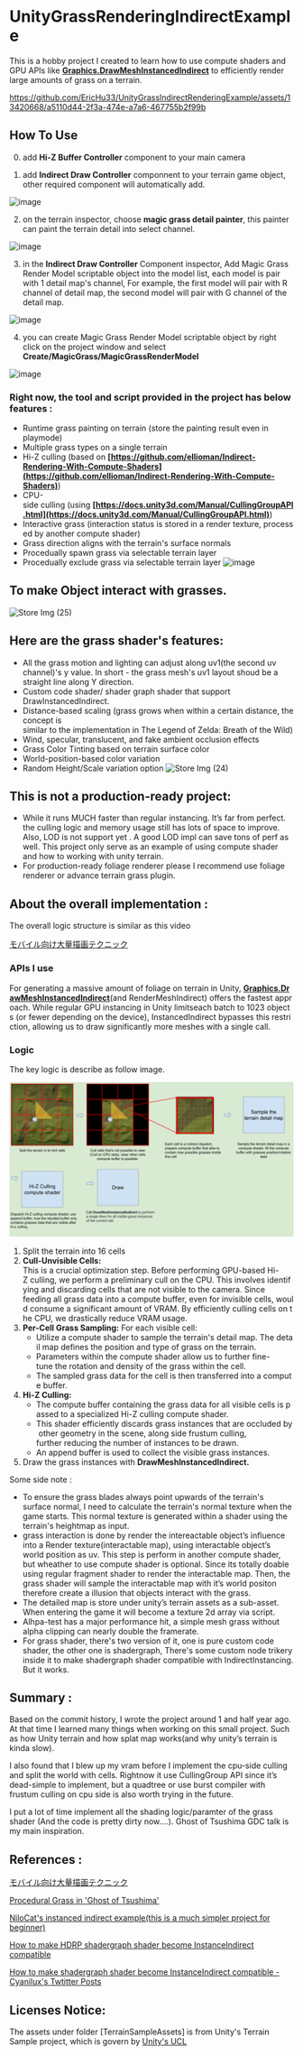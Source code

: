 # UnityGrassRenderingIndirectExample

This is a hobby project I created to learn how to use compute shaders and GPU APIs like **[Graphics.DrawMeshInstancedIndirect](https://docs.unity3d.com/ScriptReference/Graphics.DrawMeshInstancedIndirect.html)** to efficiently render large amounts of grass on a terrain.


https://github.com/EricHu33/UnityGrassIndirectRenderingExample/assets/13420668/a5110d44-2f3a-474e-a7a6-467755b2f99b

## How To Use
0. add **Hi-Z Buffer Controller** component to your main camera

1. add **Indirect Draw Controller** componnent to your terrain game object, other required component will automatically add.

![image](https://github.com/EricHu33/UnityGrassIndirectRenderingExample/assets/13420668/5b248e93-3421-4ead-9c65-7234c201279e)

2. on the terrain inspector, choose **magic grass detail painter**, this painter can paint the terrain detail into select channel.

![image](https://github.com/EricHu33/UnityGrassIndirectRenderingExample/assets/13420668/4e838025-4736-4b9f-abbb-61012be976a8)

3. in the **Indirect Draw Controller** Component inspector, Add Magic Grass Render Model scriptable object into the model list, each model is pair with 1 detail map's channel,
For example, the first model will pair with R channel of detail map, the second model will pair with G channel of the detail map.

![image](https://github.com/EricHu33/UnityGrassIndirectRenderingExample/assets/13420668/bad867ee-25e8-484b-bae3-d6a3d9164848)

4. you can create Magic Grass Render Model scriptable object by right click on the project window and select **Create/MagicGrass/MagicGrassRenderModel**

![image](https://github.com/EricHu33/UnityGrassIndirectRenderingExample/assets/13420668/f5b0ff4c-f289-44fa-9aee-ba489494febf)

### Right now, the tool and script provided in the project has below features :

- Runtime grass painting on terrain (store the painting result even in playmode)
- Multiple grass types on a single terrain
- Hi-Z culling (based on **[https://github.com/ellioman/Indirect-Rendering-With-Compute-Shaders](https://github.com/ellioman/Indirect-Rendering-With-Compute-Shaders)**)
- CPU-side culling (using **[https://docs.unity3d.com/Manual/CullingGroupAPI.html](https://docs.unity3d.com/Manual/CullingGroupAPI.html)**)
- Interactive grass (interaction status is stored in a render texture, processed by another compute shader)
- Grass direction aligns with the terrain's surface normals
- Procedually spawn grass via selectable terrain layer
- Procedually exclude grass via selectable terrain layer
![image](https://github.com/EricHu33/UnityGrassIndirectRenderingExample/assets/13420668/9539d0f3-9d1f-4335-b44d-53551567ce22)

## To make Object interact with grasses.

![Store Img (25)](https://github.com/EricHu33/UnityGrassIndirectRenderingExample/assets/13420668/b65ed438-0458-4e71-9ad1-d0423fcc973f)


## Here are the grass shader's features:

- All the grass motion and lighting can adjust along uv1(the second uv channel)'s y value. In short - the grass mesh's uv1 layout shoud be a straight line along Y direction.
- Custom code shader/ shader graph shader that support DrawInstancedIndirect.
- Distance-based scaling (grass grows when within a certain distance, the concept is similar to the implementation in The Legend of Zelda: Breath of the Wild)
- Wind, specular, translucent, and fake ambient occlusion effects
- Grass Color Tinting based on terrain surface color
- World-position-based color variation
- Random Height/Scale variation option
![Store Img (24)](https://github.com/EricHu33/UnityGrassIndirectRenderingExample/assets/13420668/01e824fe-a577-4a42-bc7b-f7048b1a2f8f)



## This is not a production-ready project:

- While it runs MUCH faster than regular instancing. It’s far from perfect. the culling logic and memory usage still has lots of space to improve. Also, LOD is not support yet . A good LOD impl  can save tons of perf as well. This project only serve as an example of using compute shader and how to working with unity terrain.
- For production-ready foliage renderer please I recommend use foliage renderer or advance terrain grass plugin.

## About the overall implementation :

The overall logic structure is similar as this video

[モバイル向け大量描画テクニック](https://www.youtube.com/watch?v=mmxpPDVskg0&t=187s)

### APIs I use
For generating a massive amount of foliage on terrain in Unity, **[Graphics.DrawMeshInstancedIndirect](https://docs.unity3d.com/ScriptReference/Graphics.DrawMeshInstancedIndirect.html)**(and RenderMeshIndirect) offers the fastest approach. While regular GPU instancing in Unity limitseach batch to 1023 objects (or fewer depending on the device), InstancedIndirect bypasses this restriction, allowing us to draw significantly more meshes with a single call.

### Logic

The key logic is describe as follow image. 

![Untitled](UnityGrassRenderingIndirectExample%20ae21e9fc54a44429a2f6ef889a8e6084/Untitled.png)

1. Split the terrain into 16 cells
2. **Cull-Unvisible Cells:** This is a crucial optimization step. Before performing GPU-based Hi-Z culling, we perform a preliminary cull on the CPU. This involves identifying and discarding cells that are not visible to the camera. Since feeding all grass data into a compute buffer, even for invisible cells, would consume a significant amount of VRAM. By efficiently culling cells on the CPU, we drastically reduce VRAM usage.
3. **Per-Cell Grass Sampling:** For each visible cell:
    - Utilize a compute shader to sample the terrain's detail map. The detail map defines the position and type of grass on the terrain.
    - Parameters within the compute shader allow us to further fine-tune the rotation and density of the grass within the cell.
    - The sampled grass data for the cell is then transferred into a compute buffer.
4. **Hi-Z Culling:**
    - The compute buffer containing the grass data for all visible cells is passed to a specialized Hi-Z culling compute shader.
    - This shader efficiently discards grass instances that are occluded by other geometry in the scene, along side frustum culling, further reducing the number of instances to be drawn.
    - An append buffer is used to collect the visible grass instances.
5. Draw the grass instances with **DrawMeshInstancedIndirect.**

Some side note :

- To ensure the grass blades always point upwards of the terrain's surface normal, I need to calculate the terrain's normal texture when the game starts. This normal texture is generated within a shader using the terrain's heightmap as input.
- grass interaction is done by render the intereactable object’s influence into a Render texture(interactable map), using interactable object’s world position as uv. This step is perform in another compute shader, but wheather to use compute shader is optional. Since its totally doable using regular fragment shader to render the interactable map. Then, the grass shader will sample the interactable map with it’s world positon therefore create a illusion that objects interact with the grass.
- The detailed map is store under unity’s terrain assets as a sub-asset. When entering the game it will become a texture 2d array via script.
- Alhpa-test has a major performance hit, a simple mesh grass without alpha clipping can nearly double the framerate.
- For grass shader, there's two version of it, one is pure custom code shader, the other one is shadergraph, There's some custom node trikery inside it to make shadergraph shader compatible with IndirectInstancing. But it works. 

## Summary :

Based on the commit history, I wrote the project around 1 and half year ago. At that time I learned many things when working on this small project. Such as how Unity terrain and how splat map works(and why unity’s terrain is kinda slow). 

I also found that I blew up my vram before I implement the cpu-side culling and split the world with cells. Rightnow it use CullingGroup API since it’s dead-simple to implement, but a quadtree or use burst compiler with frustum culling on cpu side is also worth trying in the future.

I put a lot of time implement all the shading logic/paramter of the grass shader (And the code is pretty dirty now….). Ghost of Tsushima GDC talk is my main inspiration.

## References :
[モバイル向け大量描画テクニック](https://www.youtube.com/watch?v=mmxpPDVskg0&t=187s)

[Procedural Grass in 'Ghost of Tsushima'](https://www.youtube.com/watch?v=Ibe1JBF5i5Y)

[NiloCat's instanced indirect example(this is a much simpler project for beginner)](https://github.com/ColinLeung-NiloCat/UnityURP-MobileDrawMeshInstancedIndirectExample)

[How to make HDRP shadergraph shader become InstanceIndirect compatible](https://forum.unity.com/threads/hd-render-pipeline-and-instancedindirect.523105/#post-8725362)

[How to make shadergraph shader become InstanceIndirect compatible - Cyanilux's Twtitter Posts](https://twitter.com/Cyanilux/status/1396848736022802435?s=20)

## Licenses Notice:
The assets under folder [TerrainSampleAssets] is from Unity's Terrain Sample project, which is govern by [Unity's UCL](https://unity.com/legal/licenses/unity-companion-license) 
